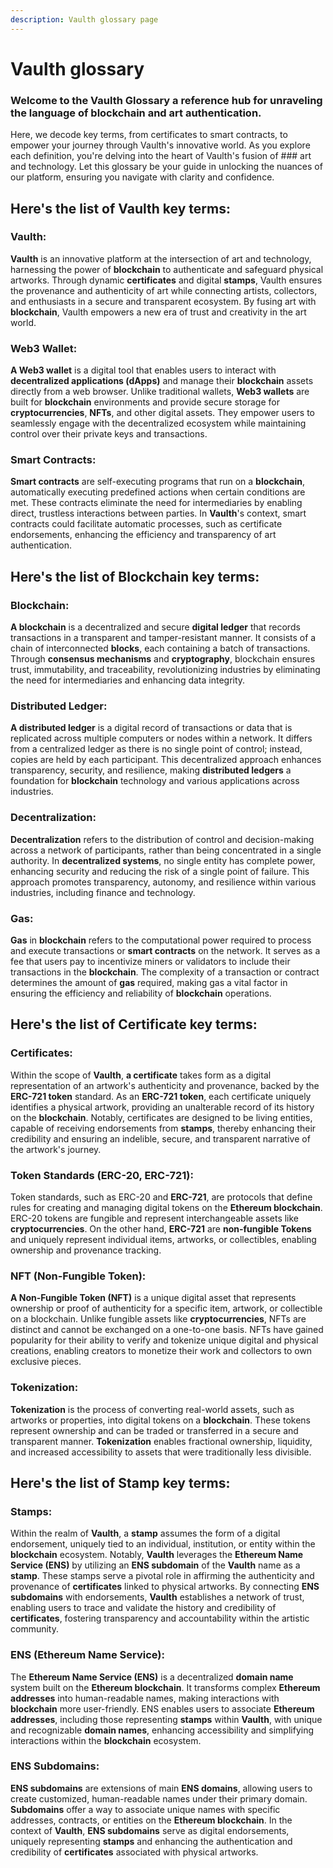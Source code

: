 ```yaml
---
description: Vaulth glossary page
---
```


# Vaulth glossary

### Welcome to the Vaulth Glossary a reference hub for unraveling the language of blockchain and art authentication. 
Here, we decode key terms, from certificates to smart contracts, to empower your journey through Vaulth's innovative world. As you explore each definition, you're 
delving into the heart of Vaulth's fusion of ### art and technology. Let this glossary be your guide in unlocking the nuances of our platform, ensuring you navigate 
with clarity and confidence.

## Here's the list of Vaulth key terms:

### Vaulth:
**Vaulth** is an innovative platform at the intersection of art and technology, harnessing the power of **blockchain** to authenticate and safeguard physical 
artworks. Through dynamic **certificates** and digital **stamps**, Vaulth ensures the provenance and authenticity of art while connecting artists, collectors, and 
enthusiasts in a secure and transparent ecosystem. By fusing art with **blockchain**, Vaulth empowers a new era of trust and creativity in the art world.

### Web3 Wallet:
**A Web3 wallet** is a digital tool that enables users to interact with **decentralized applications (dApps)** and manage their **blockchain** assets directly from a 
web browser. Unlike traditional wallets, **Web3 wallets** are built for **blockchain** environments and provide secure storage for **cryptocurrencies**, **NFTs**, and 
other digital assets. They empower users to seamlessly engage with the decentralized ecosystem while maintaining control over their private keys and transactions.

### Smart Contracts:
**Smart contracts** are self-executing programs that run on a **blockchain**, automatically executing predefined actions when certain conditions are met. These 
contracts eliminate the need for intermediaries by enabling direct, trustless interactions between parties. In **Vaulth**'s context, smart contracts could facilitate 
automatic processes, such as certificate endorsements, enhancing the efficiency and transparency of art authentication.

## Here's the list of Blockchain key terms:

### Blockchain:
**A blockchain** is a decentralized and secure **digital ledger** that records transactions in a transparent and tamper-resistant manner. It consists of a chain of 
interconnected **blocks**, each containing a batch of transactions. Through **consensus mechanisms** and **cryptography**, blockchain ensures trust, immutability, and 
traceability, revolutionizing industries by eliminating the need for intermediaries and enhancing data integrity.

### Distributed Ledger:
**A distributed ledger** is a digital record of transactions or data that is replicated across multiple computers or nodes within a network. It differs from a 
centralized ledger as there is no single point of control; instead, copies are held by each participant. This decentralized approach enhances transparency, security, 
and resilience, making **distributed ledgers** a foundation for **blockchain** technology and various applications across industries.

### Decentralization:
**Decentralization** refers to the distribution of control and decision-making across a network of participants, rather than being concentrated in a single authority. 
In **decentralized systems**, no single entity has complete power, enhancing security and reducing the risk of a single point of failure. This approach promotes 
transparency, autonomy, and resilience within various industries, including finance and technology.

### Gas:
**Gas** in **blockchain** refers to the computational power required to process and execute transactions or **smart contracts** on the network. It serves as a fee that users pay to incentivize miners or validators to include their transactions in the **blockchain**. The complexity of a transaction or contract determines the amount of **gas** required, making gas a vital factor in ensuring the efficiency and reliability of **blockchain** operations.


## Here's the list of Certificate key terms:

### Certificates:
Within the scope of **Vaulth**, **a certificate** takes form as a digital representation of an artwork's authenticity and provenance, backed by the **ERC-721 token** 
standard. As an **ERC-721 token**, each certificate uniquely identifies a physical artwork, providing an unalterable record of its history on the **blockchain**. 
Notably, certificates are designed to be living entities, capable of receiving endorsements from **stamps**, thereby enhancing their credibility and ensuring an 
indelible, secure, and transparent narrative of the artwork's journey.

### Token Standards (ERC-20, ERC-721):
Token standards, such as ERC-20 and **ERC-721**, are protocols that define rules for creating and managing digital tokens on the **Ethereum blockchain**. ERC-20 
tokens are fungible and represent interchangeable assets like **cryptocurrencies**. On the other hand, **ERC-721** are **non-fungible Tokens** and uniquely represent 
individual items, artworks, or collectibles, enabling ownership and provenance tracking.

### NFT (Non-Fungible Token):
**A Non-Fungible Token (NFT)** is a unique digital asset that represents ownership or proof of authenticity for a specific item, artwork, or collectible on a 
blockchain. Unlike fungible assets like **cryptocurrencies**, NFTs are distinct and cannot be exchanged on a one-to-one basis. NFTs have gained popularity for their 
ability to verify and tokenize unique digital and physical creations, enabling creators to monetize their work and collectors to own exclusive pieces.

### Tokenization:
**Tokenization** is the process of converting real-world assets, such as artworks or properties, into digital tokens on a **blockchain**. These tokens represent 
ownership and can be traded or transferred in a secure and transparent manner. **Tokenization** enables fractional ownership, liquidity, and increased accessibility 
to assets that were traditionally less divisible.

## Here's the list of Stamp key terms:

### Stamps:
Within the realm of **Vaulth**, a **stamp** assumes the form of a digital endorsement, uniquely tied to an individual, institution, or entity within the 
**blockchain** ecosystem. Notably, **Vaulth** leverages the **Ethereum Name Service (ENS)** by utilizing an **ENS subdomain** of the **Vaulth** name as a **stamp**. 
These stamps serve a pivotal role in affirming the authenticity and provenance of **certificates** linked to physical artworks. By connecting **ENS subdomains** with 
endorsements, **Vaulth** establishes a network of trust, enabling users to trace and validate the history and credibility of **certificates**, fostering transparency 
and accountability within the artistic community.

### ENS (Ethereum Name Service):
The **Ethereum Name Service (ENS)** is a decentralized **domain name** system built on the **Ethereum blockchain**. It transforms complex **Ethereum addresses** into 
human-readable names, making interactions with **blockchain** more user-friendly. ENS enables users to associate **Ethereum addresses**, including those representing 
**stamps** within **Vaulth**, with unique and recognizable **domain names**, enhancing accessibility and simplifying interactions within the **blockchain** ecosystem.

### ENS Subdomains:
**ENS subdomains** are extensions of main **ENS domains**, allowing users to create customized, human-readable names under their primary domain. **Subdomains** offer 
a way to associate unique names with specific addresses, contracts, or entities on the **Ethereum blockchain**. In the context of **Vaulth**, **ENS subdomains** serve 
as digital endorsements, uniquely representing **stamps** and enhancing the authentication and credibility of **certificates** associated with physical artworks.

